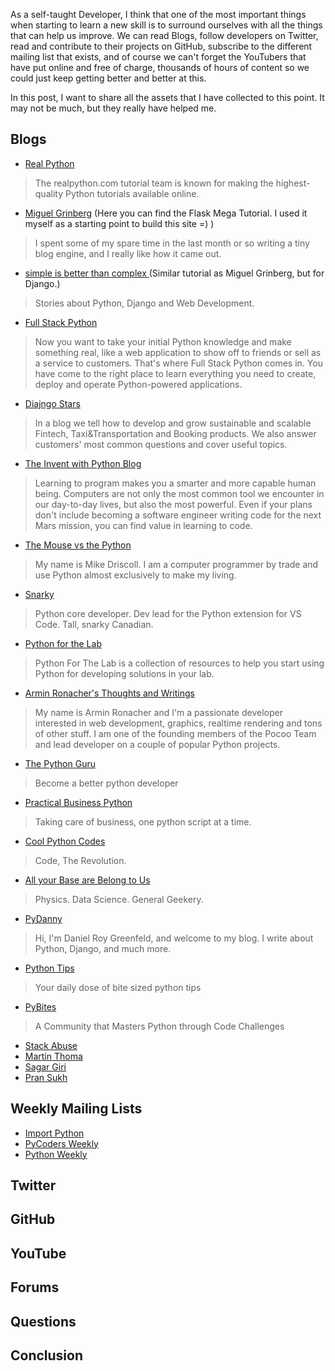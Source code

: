 As a self-taught Developer, I think that one of the most important things when starting to learn a new skill is to surround ourselves with all the things that can help us improve. We can read Blogs, follow developers on Twitter, read and contribute to their projects on GitHub, subscribe to the different mailing list that exists, and of course we can't forget the YouTubers that have put online and free of charge, thousands of hours of content so we could just keep getting better and better at this. 

In this post, I want to share all the assets that I have collected to this point. It may not be much, but they really have helped me.

## Blogs

- [Real Python](https://realpython.com/)
> The realpython.com tutorial team is known for making the highest-quality Python tutorials available online.
- [Miguel Grinberg](https://blog.miguelgrinberg.com/index) (Here you can find the Flask Mega Tutorial. I used it myself as a starting point to build this site =) )
> I spent some of my spare time in the last month or so writing a tiny blog engine, and I really like how it came out.
- [simple is better than complex ](https://simpleisbetterthancomplex.com/) (Similar tutorial as Miguel Grinberg, but for Django.)
> Stories about Python, Django and Web Development.
- [Full Stack Python](https://www.fullstackpython.com/blog.html)
> Now you want to take your initial Python knowledge and make something real, like a web application to show off to friends or sell as a service to customers. That's where Full Stack Python comes in. You have come to the right place to learn everything you need to create, deploy and operate Python-powered applications.
- [Diajngo Stars](https://djangostars.com/blog/)
> In a blog we tell how to develop and grow sustainable and scalable Fintech, Taxi&Transportation and Booking products. We also answer customers' most common questions and cover useful topics. 
- [The Invent with Python Blog](https://inventwithpython.com/blog/)
> Learning to program makes you a smarter and more capable human being. Computers are not only the most common tool we encounter in our day-to-day lives, but also the most powerful. Even if your plans don't include becoming a software engineer writing code for the next Mars mission, you can find value in learning to code.
- [The Mouse vs the Python](https://www.blog.pythonlibrary.org/)
> My name is Mike Driscoll. I am a computer programmer by trade and use Python almost exclusively to make my living. 
- [Snarky](https://snarky.ca/)
> Python core developer. Dev lead for the Python extension for VS Code. Tall, snarky Canadian.
- [Python for the Lab](https://www.pythonforthelab.com/blog/)
> Python For The Lab is a collection of resources to help you start using Python for developing solutions in your lab.
- [Armin Ronacher's Thoughts and Writings](http://lucumr.pocoo.org/)
> My name is Armin Ronacher and I'm a passionate developer interested in web development, graphics, realtime rendering and tons of other stuff. I am one of the founding members of the Pocoo Team and lead developer on a couple of popular Python projects.
- [The Python Guru](https://thepythonguru.com/blog/)
> Become a better python developer
- [Practical Business Python](http://pbpython.com/)
> Taking care of business, one python script at a time.
- [Cool Python Codes](https://coolpythoncodes.com/)
> Code, The Revolution.
- [All your Base are Belong to Us](https://allofyourbases.com/)
> Physics. Data Science. General Geekery.
- [PyDanny](https://www.pydanny.com/)
> Hi, I'm Daniel Roy Greenfeld, and welcome to my blog. I write about Python, Django, and much more. 
- [Python Tips](https://pythontips.com/)
> Your daily dose of bite sized python tips
- [PyBites](https://pybit.es/pages/articles.html)
> A Community that Masters Python through Code Challenges
- [Stack Abuse](https://stackabuse.com/tag/python/)
- [Martin Thoma](https://martin-thoma.com/)
- [Sagar Giri](https://girisagar46.github.io/)
- [Pran Sukh](https://pransukh.blogspot.com/)

## Weekly Mailing Lists

- [Import Python](https://importpython.com/newsletter/)
- [PyCoders Weekly](https://pycoders.com/)
- [Python Weekly](https://www.pythonweekly.com/)

## Twitter

## GitHub

## YouTube

## Forums

## Questions

## Conclusion